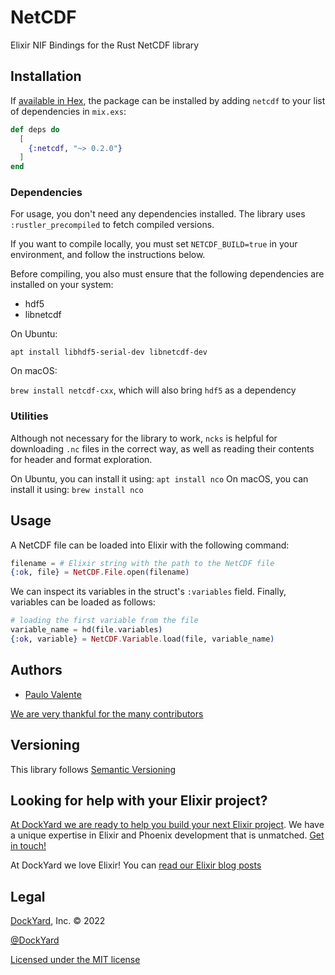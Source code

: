 
# NetCDF

Elixir NIF Bindings for the Rust NetCDF library

## Installation

If [available in Hex](https://hex.pm/docs/publish), the package can be installed
by adding `netcdf` to your list of dependencies in `mix.exs`:

```elixir
def deps do
  [
    {:netcdf, "~> 0.2.0"}
  ]
end
```

### Dependencies

For usage, you don't need any dependencies installed.
The library uses `:rustler_precompiled` to fetch compiled versions.

If you want to compile locally, you must set `NETCDF_BUILD=true` in your environment,
and follow the instructions below.

Before compiling, you also must ensure that the following dependencies are installed on your system:

- hdf5
- libnetcdf

On Ubuntu:

`apt install libhdf5-serial-dev libnetcdf-dev`

On macOS:

`brew install netcdf-cxx`, which will also bring `hdf5` as a dependency

### Utilities

Although not necessary for the library to work, `ncks` is helpful for downloading `.nc` files in the correct way,
as well as reading their contents for header and format exploration.

On Ubuntu, you can install it using: `apt install nco`
On macOS, you can install it using: `brew install nco`

## Usage

A NetCDF file can be loaded into Elixir with the following command:

```elixir
filename = # Elixir string with the path to the NetCDF file
{:ok, file} = NetCDF.File.open(filename)
```

We can inspect its variables in the struct's `:variables` field.
Finally, variables can be loaded as follows:

```elixir
# loading the first variable from the file
variable_name = hd(file.variables)
{:ok, variable} = NetCDF.Variable.load(file, variable_name)
```

## Authors ##

- [Paulo Valente](https://github.com/polvalente)

[We are very thankful for the many contributors](https://github.com/dockyard/netcdf/graphs/contributors)

## Versioning ##

This library follows [Semantic Versioning](https://semver.org)

## Looking for help with your Elixir project? ##

[At DockYard we are ready to help you build your next Elixir project](https://dockyard.com/phoenix-consulting). We have a unique expertise
in Elixir and Phoenix development that is unmatched. [Get in touch!](https://dockyard.com/contact/hire-us)

At DockYard we love Elixir! You can [read our Elixir blog posts](https://dockyard.com/blog/categories/elixir)

## Legal ##

[DockYard](https://dockyard.com/), Inc. © 2022

[@DockYard](https://twitter.com/DockYard)

[Licensed under the MIT license](https://www.opensource.org/licenses/mit-license.php)